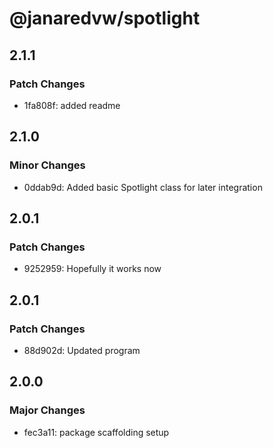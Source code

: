 # @janaredvw/spotlight

## 2.1.1

### Patch Changes

- 1fa808f: added readme

## 2.1.0

### Minor Changes

- 0ddab9d: Added basic Spotlight class for later integration

## 2.0.1

### Patch Changes

- 9252959: Hopefully it works now

## 2.0.1

### Patch Changes

- 88d902d: Updated program

## 2.0.0

### Major Changes

- fec3a11: package scaffolding setup
